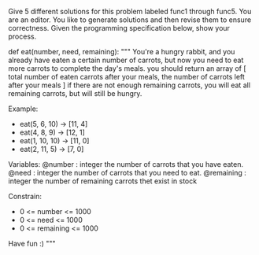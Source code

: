 Give 5 different solutions for this problem labeled func1 through func5. You are an editor. You like to generate solutions and then revise them to ensure correctness. Given the programming specification below, show your process.

def eat(number, need, remaining):
"""
You're a hungry rabbit, and you already have eaten a certain number of carrots,
but now you need to eat more carrots to complete the day's meals.
you should return an array of [ total number of eaten carrots after your meals,
the number of carrots left after your meals ]
if there are not enough remaining carrots, you will eat all remaining carrots, but will still be hungry.

Example:
* eat(5, 6, 10) -> [11, 4]
* eat(4, 8, 9) -> [12, 1]
* eat(1, 10, 10) -> [11, 0]
* eat(2, 11, 5) -> [7, 0]

Variables:
@number : integer
the number of carrots that you have eaten.
@need : integer
the number of carrots that you need to eat.
@remaining : integer
the number of remaining carrots thet exist in stock

Constrain:
* 0 <= number <= 1000
* 0 <= need <= 1000
* 0 <= remaining <= 1000

Have fun :)
"""